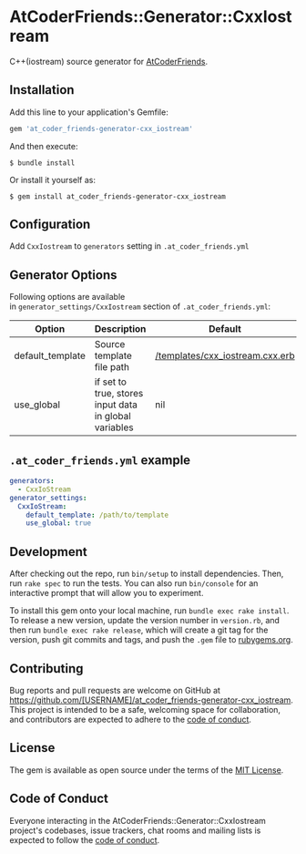 # AtCoderFriends::Generator::CxxIostream

C++(iostream) source generator for [AtCoderFriends](https://github.com/nejiko96/at_coder_friends).  

## Installation

Add this line to your application's Gemfile:

```ruby
gem 'at_coder_friends-generator-cxx_iostream'
```

And then execute:

    $ bundle install

Or install it yourself as:

    $ gem install at_coder_friends-generator-cxx_iostream

## Configuration

Add ```CxxIostream``` to ```generators``` setting in ```.at_coder_friends.yml```

## Generator Options

Following options are available  
in ```generator_settings/CxxIostream``` section of ```.at_coder_friends.yml```:

| Option | Description | Default |
|---------|-------------|---------|
|default_template|Source template file path|[/templates/cxx_iostream.cxx.erb](/templates/cxx_iostream.cxx.erb)|
|use_global|if set to true, stores input data in global variables|nil|

## ```.at_coder_friends.yml``` example
  ```YAML
  generators:
    - CxxIoStream
  generator_settings:
    CxxIoStream:
      default_template: /path/to/template
      use_global: true
  ```

## Development

After checking out the repo, run `bin/setup` to install dependencies. Then, run `rake spec` to run the tests. You can also run `bin/console` for an interactive prompt that will allow you to experiment.

To install this gem onto your local machine, run `bundle exec rake install`. To release a new version, update the version number in `version.rb`, and then run `bundle exec rake release`, which will create a git tag for the version, push git commits and tags, and push the `.gem` file to [rubygems.org](https://rubygems.org).

## Contributing

Bug reports and pull requests are welcome on GitHub at https://github.com/[USERNAME]/at_coder_friends-generator-cxx_iostream. This project is intended to be a safe, welcoming space for collaboration, and contributors are expected to adhere to the [code of conduct](https://github.com/[USERNAME]/at_coder_friends-generator-cxx_iostream/blob/master/CODE_OF_CONDUCT.md).


## License

The gem is available as open source under the terms of the [MIT License](https://opensource.org/licenses/MIT).

## Code of Conduct

Everyone interacting in the AtCoderFriends::Generator::CxxIostream project's codebases, issue trackers, chat rooms and mailing lists is expected to follow the [code of conduct](https://github.com/[USERNAME]/at_coder_friends-generator-cxx_iostream/blob/master/CODE_OF_CONDUCT.md).
